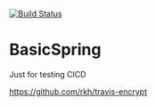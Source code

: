 [![Build Status](https://travis-ci.org/GreenT13/BasicSpring.svg?branch=master)](https://travis-ci.org/GreenT13/BasicSpring)
# BasicSpring
Just for testing CICD

https://github.com/rkh/travis-encrypt
